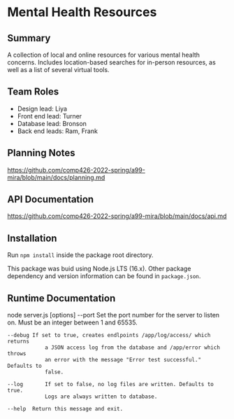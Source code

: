 # Mental Health Resources

## Summary
A collection of local and online resources for various mental health concerns. Includes location-based searches for in-person resources, as well as a list of several virtual tools.

## Team Roles

- Design lead: Liya
- Front end lead: Turner
- Database lead: Bronson
- Back end leads: Ram, Frank

## Planning Notes
https://github.com/comp426-2022-spring/a99-mira/blob/main/docs/planning.md

## API Documentation
https://github.com/comp426-2022-spring/a99-mira/blob/main/docs/api.md

## Installation
Run `npm install` inside the package root directory.

This package was buid using Node.js LTS (16.x).
Other package dependency and version information can be found in `package.json`.

## Runtime Documentation
node server.js [options]
    --port	Set the port number for the server to listen on. Must be an integer
                between 1 and 65535.

    --debug	If set to true, creates endlpoints /app/log/access/ which returns
                a JSON access log from the database and /app/error which throws 
                an error with the message "Error test successful." Defaults to 
                false.

    --log		If set to false, no log files are written. Defaults to true.
                Logs are always written to database.

    --help	Return this message and exit.
